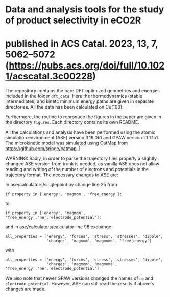 # Data and analysis tools for the study of product selectivity in eCO2R
# published in ACS Catal. 2023, 13, 7, 5062–5072 (https://pubs.acs.org/doi/full/10.1021/acscatal.3c00228)

The repository contains the bare DFT optimized geometries and energies included
in the folder `dft_data`. Here the thermodynamics (stable intermediates) and
kinetc minimum energy paths are given in separate directories. All the data has
been calculated on Cu(100).

Furthermore, the routine to reproduce the figures in the paper are given in the
directory `figures`. Each directory contains its own README.

All the calculations and analysis have been performed using the atomic
simulation environment (ASE) version 3.19.0b1 and GPAW version 21.1.1b1. The
microkinetic model was simulated using CatMap from
https://github.com/sringe/catmap-1.

WARNING: Sadly, in order to parse the trajectory files properly a slightly changed ASE version from trunk is needed, as vanilla ASE does not allow readinig and writing of the number of electrons and potentials in the trajectory format. The necessary changes to ASE are:

In ase/calculators/singlepoint.py change line 25 from
```
if property in ['energy', 'magmom', 'free_energy']:
```
to
```
if property in ['energy', 'magmom', 'free_energy','ne','electrode_potential']:
```


and in ase/calculators/calculator line 98 exchange:
```
all_properties = ['energy', 'forces', 'stress', 'stresses', 'dipole',
                  'charges', 'magmom', 'magmoms', 'free_energy']
```
with
```
all_properties = ['energy', 'forces', 'stress', 'stresses', 'dipole',
                  'charges', 'magmom', 'magmoms', 'free_energy','ne','electrode_potential']
```

We also note that newer GPAW versions changed the names of `ne` and `electrode_potential`. However, ASE can still read the results if above's changes are made.


